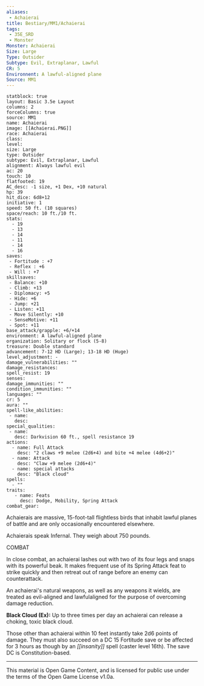```yaml
---
aliases:
 - Achaierai
title: Bestiary/MM1/Achaierai
tags: 
 - 35E_SRD
 - Monster
Monster: Achaierai
Size: Large
Type: Outsider
Subtype: Evil, Extraplanar, Lawful
CR: 5
Environnent: A lawful-aligned plane
Source: MM1
---
```


```statblock
statblock: true
layout: Basic 3.5e Layout
columns: 2
forceColumns: true
source: MM1 
name: Achaierai
image: [[Achaierai.PNG]]
race: Achaierai
class: 
level: 
size: Large
type: Outsider
subtype: Evil, Extraplanar, Lawful
alignment: Always lawful evil
ac: 20
touch: 10
flatfooted: 19
AC_desc: -1 size, +1 Dex, +10 natural
hp: 39
hit_dice: 6d8+12
initiative: 1
speed: 50 ft. (10 squares)
space/reach: 10 ft./10 ft.
stats:
  - 19
  - 13
  - 14
  - 11
  - 14
  - 16
saves:
 - Fortitude : +7
 - Reflex : +6
 - Will : +7
skillsaves:
 - Balance: +10
 - Climb: +13
 - Diplomacy: +5
 - Hide: +6
 - Jump: +21
 - Listen: +11
 - Move Silently: +10
 - SenseMotive: +11
 - Spot: +11
base_attack/grapple: +6/+14
environment: A lawful-aligned plane
organization: Solitary or flock (5-8)
treasure: Double standard
advancement: 7-12 HD (Large); 13-18 HD (Huge)
level_adjustment: -
damage_vulnerabilities: ""
damage_resistances: 
spell_resist: 19
senses: 
damage_immunities: ""
condition_immunities: ""
languages: ""
cr: 5
aura: ""
spell-like_abilities:
 - name: 
   desc: 
special_qualities:
 - name:
   desc: Darkvision 60 ft., spell resistance 19
actions:
  - name: Full Attack
    desc: "2 claws +9 melee (2d6+4) and bite +4 melee (4d6+2)"
  - name: Attack
    desc: "Claw +9 melee (2d6+4)"
  - name: special attacks
    desc: "Black cloud"
spells:
  - ""
traits:
   - name: Feats
     desc: Dodge, Mobility, Spring Attack
combat_gear:  
```


Achaierais are massive, 15-foot-tall flightless birds that inhabit lawful planes of battle and are only occasionally encountered elsewhere.

Achaierais speak Infernal. They weigh about 750 pounds.

COMBAT

In close combat, an achaierai lashes out with two of its four legs and snaps with its powerful beak. It makes frequent use of its Spring Attack feat to strike quickly and then retreat out of range before an enemy can counterattack.

An achaierai's natural weapons, as well as any weapons it wields, are treated as evil-aligned and lawfulaligned for the purpose of overcoming damage reduction.


**Black Cloud (Ex):** Up to three times per day an achaierai can release a choking, toxic black cloud.

Those other than achaierai within 10 feet instantly take 2d6 points of damage. They must also succeed on a DC 15 Fortitude save or be affected for 3 hours as though by an *[[insanity]]* spell (caster level 16th). The save DC is Constitution-based.

---

This material is Open Game Content, and is licensed for public use under the terms of the Open Game License v1.0a.
